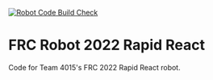 [![Robot Code Build Check](https://github.com/team4015/FRC-Robot-2022-Rapid-React/actions/workflows/main.yaml/badge.svg)](https://github.com/team4015/FRC-Robot-2022-Rapid-React/actions/workflows/main.yaml)

# FRC Robot 2022 Rapid React
Code for Team 4015's FRC 2022 Rapid React robot.

